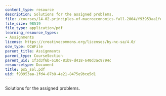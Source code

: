 ```yaml
---
content_type: resource
description: Solutions for the assigned problems.
file: /courses/14-02-principles-of-macroeconomics-fall-2004/f93953aa1fd487b84e218475e9bce5d1_ps5_sol.pdf
file_size: 98519
file_type: application/pdf
learning_resource_types:
- Assignments
license: https://creativecommons.org/licenses/by-nc-sa/4.0/
ocw_type: OCWFile
parent_title: Assignments
parent_type: CourseSection
parent_uid: 1f3d3f6b-610c-81b9-d418-640d3ac9794c
resourcetype: Document
title: ps5_sol.pdf
uid: f93953aa-1fd4-87b8-4e21-8475e9bce5d1
---
```

Solutions for the assigned problems.